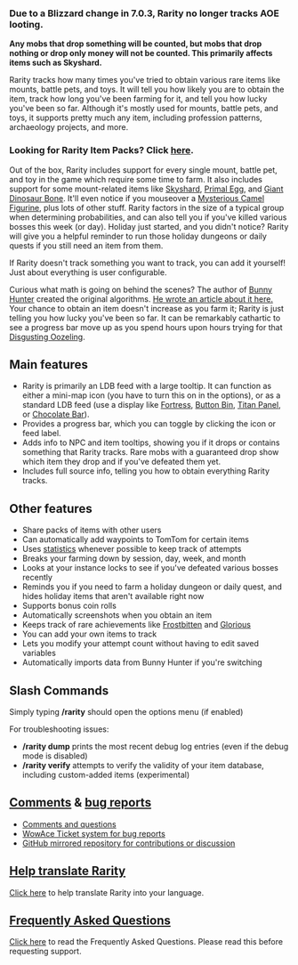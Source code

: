 <h3 id="w-as-of-7-0-3-rarity-no-longer-tracks-aoe-looting-this"><strong>Due to a Blizzard change in&nbsp;7.0.3, Rarity no longer tracks AOE looting.</strong></h3>
<p><strong>Any mobs that drop something will be counted, but mobs that drop nothing or drop only money will not be counted. This primarily affects items such as Skyshard.</strong></p>
<p>Rarity tracks how many times you've tried to obtain various rare items like mounts, battle pets, and toys. It will tell you how likely you are to obtain the item, track how long you've been farming for it, and tell you how lucky you've been so far. Although it's mostly used for mounts, battle pets, and toys, it supports pretty much any item, including profession patterns, archaeology projects, and more.</p>
<h3 id="w-looking-for-rarity-item-packs-scroll-down"><strong>Looking for Rarity Item Packs? Click <a href="https://www.wowace.com/projects/rarity/pages/item-packs">here</a>.</strong></h3>
<p>Out of the box, Rarity includes support for every single mount, battle pet, and toy in the game which require some time to farm. It also includes support for some mount-related items like <a href="http://www.wowhead.com/item=86547">Skyshard</a>, <a href="http://www.wowhead.com/item=94295">Primal Egg</a>, and <a href="http://www.wowhead.com/item=94288">Giant Dinosaur Bone</a>. It'll even notice if you mouseover a <a href="http://www.wowhead.com/npc=50410">Mysterious Camel Figurine</a>, plus lots of other stuff. Rarity factors in the size of a typical group when determining probabilities, and can also tell you if you've killed various bosses this week (or day). Holiday just started, and you didn't notice? Rarity will give you a helpful reminder to run those holiday dungeons or daily quests if you still need an item from them.</p>
<p>If Rarity doesn't track something you want to track, you can add it yourself! Just about everything is user configurable.</p>
<p>Curious what math is going on behind the scenes? The author of <a href="http://www.curse.com/addons/wow/bunny-hunter">Bunny Hunter</a> created the original algorithms. <a href="http://www.iamcal.com/beating-the-rng/">He wrote an article about it here.</a> Your chance to obtain an item doesn't increase as you farm it; Rarity is just telling you how lucky you've been so far. It can be remarkably cathartic to see a progress bar move up as you spend hours upon hours trying for that <a href="http://www.wowhead.com/item=20769">Disgusting Oozeling</a>.</p>
<h2 id="w-main-features">Main features</h2>
<ul>
<li>Rarity is primarily an LDB feed with a large tooltip. It can function as either a mini-map icon (you have to turn this on in the options), or as a standard LDB feed (use a display like <a href="http://wow.curse.com/downloads/wow-addons/details/fortress.aspx">Fortress</a>, <a href="http://wow.curse.com/downloads/wow-addons/details/button-bin.aspx">Button Bin</a>, <a href="http://wow.curse.com/downloads/wow-addons/details/titan-panel.aspx">Titan Panel</a>, or <a href="http://www.curse.com/addons/wow/chocolatebar">Chocolate Bar</a>).</li>
<li>Provides a progress bar, which you can toggle by clicking the icon or feed label.</li>
<li>Adds info to NPC and item tooltips, showing you if it drops or contains something that Rarity tracks. Rare mobs with a guaranteed drop show which item they drop and if you've defeated them yet.</li>
<li>Includes full source info, telling you how to obtain everything Rarity tracks.</li>
</ul>
<h2 id="w-other-features">Other features</h2>
<ul>
<li>Share packs of items with other users</li>
<li>Can automatically add waypoints to TomTom for certain items</li>
<li>Uses <a href="http://www.wowhead.com/achievements=2">statistics</a> whenever possible to keep track of attempts</li>
<li>Breaks your farming down by session, day, week, and month</li>
<li>Looks at your instance locks to see if you've defeated various bosses recently</li>
<li>Reminds you if you need to farm a holiday dungeon or daily quest, and hides holiday items that aren't available right now</li>
<li>Supports bonus coin rolls</li>
<li>Automatically screenshots when you obtain an item</li>
<li>Keeps track of rare achievements like <a href="http://www.wowhead.com/achievement=2257">Frostbitten</a> and <a href="http://www.wowhead.com/achievement=7439">Glorious</a></li>
<li>You can add your own items to track</li>
<li>Lets you modify your attempt count without having to edit saved variables</li>
<li>Automatically imports data from Bunny Hunter if you're switching</li>
</ul>

## Slash Commands

 Simply typing **/rarity** should open the options menu (if enabled)

For troubleshooting issues:

* **/rarity dump** prints the most recent debug log entries (even if the debug mode is disabled)
* **/rarity verify** attempts to verify the validity of your item database, including custom-added items (experimental)

<h2 id="w-http-www-wowace-com-addons-rarity-comments-http-www"><a href="http://www.wowace.com/addons/rarity/">Comments</a> &amp; <a href="http://www.wowace.com/addons/rarity/tickets/">bug reports</a></h2>

<ul>
<li><a href="http://www.wowace.com/addons/rarity/">Comments and questions</a></li>
<li><a href="http://www.wowace.com/addons/rarity/tickets/">WowAce Ticket system for bug reports</a></li>
<li><a href="https://github.com/SacredDuckwhale/Rarity">GitHub mirrored repository for contributions or discussion</a></li>
</ul>
<h2 id="w-http-www-wowace-com-addons-rarity-localization-help"><a href="http://www.wowace.com/addons/rarity/localization/">Help translate Rarity</a></h2>
<p><a href="http://www.wowace.com/addons/rarity/localization/">Click here</a> to help translate Rarity into your language.</p>
<h2 id="w-http-www-wowace-com-addons-rarity-forum-40930-frequently"><a href="https://www.wowace.com/projects/rarity/pages/faq">Frequently Asked Questions</a></h2>
<p><a href="https://www.wowace.com/projects/rarity/pages/faq">Click here</a> to read the Frequently Asked Questions. Please read this before requesting support.</p>